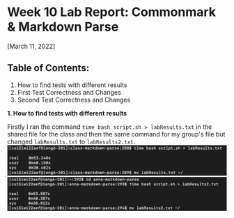 # Week 10 Lab Report: Commonmark & Markdown Parse
[March 11, 2022]

## Table of Contents:
1. How to find tests with different results
2. First Test Correctness and Changes
3. Second Test Correctness and Changes

**1. How to find tests with different results**

Firstly I ran the command `time bash script.sh > labResults.txt` in the shared file for the class and then the same command for my group's file but changed `labResults.txt` to `labResults2.txt`.
![Image](Images5/classResults.png)
![Image](Images5/groupResults.png)